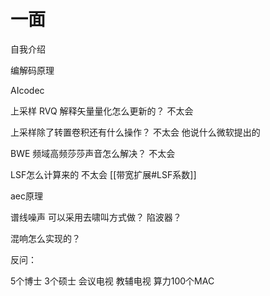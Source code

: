 
# 一面

自我介绍

编解码原理

AIcodec

上采样 RVQ  解释矢量量化怎么更新的？ 不太会 

上采样除了转置卷积还有什么操作？ 不太会 他说什么微软提出的 

BWE 频域高频莎莎声音怎么解决？ 不太会

LSF怎么计算来的  不太会  [[带宽扩展#LSF系数]]  

aec原理

谱线噪声 可以采用去啸叫方式做？ 陷波器？

混响怎么实现的？

反问：

5个博士 3个硕士 会议电视 教辅电视 算力100个MAC